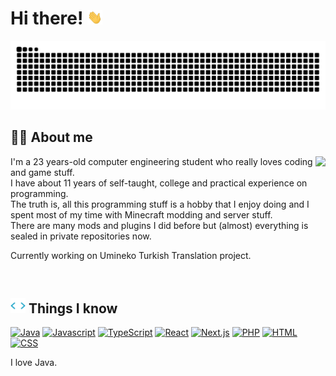 # Hi there! <img src="https://raw.githubusercontent.com/Singulariity/Singulariity/main/icons/wave.gif" width="24">
<p align="center">
  <picture>
    <source media="(prefers-color-scheme: dark)" srcset="https://raw.githubusercontent.com/Singulariity/Singulariity/snake/snake-dark.svg" />
    <source media="(prefers-color-scheme: light)" srcset="https://raw.githubusercontent.com/Singulariity/Singulariity/snake/snake.svg" />
    <img alt="github-snake" src="https://raw.githubusercontent.com/Singulariity/Singulariity/snake/snake.svg" />
  </picture>
</p>

## 🧍‍♂️ About me
<img align="right" src="https://komarev.com/ghpvc/?username=Singulariity&style=for-the-badge&color=blue">

I'm a 23 years-old computer engineering student who really loves coding and game stuff.  
I have about 11 years of self-taught, college and practical experience on programming.  
The truth is, all this programming stuff is a hobby that I enjoy doing and I spent most of my time with Minecraft modding and server stuff.  
There are many mods and plugins I did before but (almost) everything is sealed in private repositories now.

Currently working on Umineko Turkish Translation project.

<br>

## <img src="https://raw.githubusercontent.com/Singulariity/Singulariity/main/icons/skills.gif" width="24" /> Things I know
<a href="https://youtu.be/m4-HM_sCvtQ" target="_blank"><img src="https://img.shields.io/badge/Java-ec8e11.svg?&style=for-the-badge&logo=intellijidea&logoColor=ec8e11&labelColor=000000" title="Java" /></a>
<a href="https://i.imgur.com/3RRN1I2.png" target="_blank"><img src="https://img.shields.io/badge/JavaScript-F7DF1E.svg?&style=for-the-badge&logo=javascript&logoColor=F7DF1E&labelColor=000000" title="Javascript" /></a>
<a href="#"><img src="https://img.shields.io/badge/TypeScript-3178C6.svg?&style=for-the-badge&logo=typescript&logoColor=3178C6&labelColor=000000" title="TypeScript" /></a>
<a href="#"><img src="https://img.shields.io/badge/React-61DAFB.svg?&style=for-the-badge&logo=react&logoColor=61DAFB&labelColor=000000" title="React" /></a>
<a href="#"><img src="https://img.shields.io/badge/Next.js-000.svg?&style=for-the-badge&logo=nextdotjs&logoColor=fff&labelColor=000000" title="Next.js" /></a>
<a href="#"><img src="https://img.shields.io/badge/PHP-777BB4.svg?&style=for-the-badge&logo=php&logoColor=777BB4&labelColor=000000" title="PHP" /></a>
<a href="#"><img src="https://img.shields.io/badge/HTML-E34F26.svg?&style=for-the-badge&logo=html5&logoColor=E34F26&labelColor=000000" title="HTML" /></a>
<a href="#"><img src="https://img.shields.io/badge/CSS-1572B6.svg?&style=for-the-badge&logo=css3&logoColor=1572B6&labelColor=000000" title="CSS" /></a>
<!--
I think I don't know C++ very well (:
<a href="#"><img src="https://img.shields.io/badge/C%2B%2B-00599C.svg?&style=for-the-badge&logo=c%2B%2B&logoColor=00599C&labelColor=000000" title="C++" /></a>
-->

I love Java.